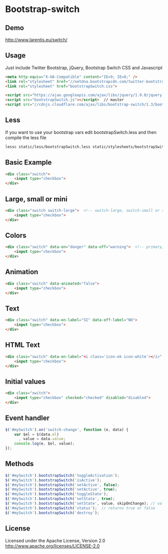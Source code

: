 Bootstrap-switch
========================

Demo
----
http://www.larentis.eu/switch/

Usage
-----
Just include Twitter Bootstrap, jQuery, Bootstrap Switch CSS and Javascript
``` html
<meta http-equiv="X-UA-Compatible" content="IE=9; IE=8;" />
<link rel="stylesheet" href="//netdna.bootstrapcdn.com/twitter-bootstrap/2.3.1/css/bootstrap-combined.min.css">
<link rel="stylesheet" href="bootstrapSwitch.css">

<script src="https://ajax.googleapis.com/ajax/libs/jquery/1.9.0/jquery.min.js"></script>
<script src="bootstrapSwitch.js"></script>  // master
<script src="//cdnjs.cloudflare.com/ajax/libs/bootstrap-switch/1.3/bootstrapSwitch.min.js">  // from cdnjs.com
```

Less
----
If you want to use your bootstrap vars edit bootstrapSwitch.less and then compile the less file
``` bash
lessc static/less/bootstrapSwitch.less static/stylesheets/bootstrapSwitch.css
```

Basic Example
-------------
``` html
<div class="switch">
    <input type="checkbox">
</div>
```

Large, small or mini
--------------------
``` html
<div class="switch switch-large">  <!-- switch-large, switch-small or switch-mini -->
    <input type="checkbox">
</div>
```

Colors
------
``` html
<div class="switch" data-on="danger" data-off="warning">  <!-- primary, info, success, warning and danger -->
    <input type="checkbox">
</div>
```

Animation
---------
``` html
<div class="switch" data-animated="false">
    <input type="checkbox">
</div>
```

Text
-----
``` html
<div class="switch" data-on-label="SI" data-off-label="NO">
    <input type="checkbox">
</div>
```

HTML Text
----------
``` html
<div class="switch" data-on-label="<i class='icon-ok icon-white'></i>" data-off-label="<i class='icon-remove'></i>">
    <input type="checkbox">
</div>
```

Initial values
--------------
``` html
<div class="switch">
    <input type="checkbox" checked="checked" disabled="disabled">
</div>
```

Event handler
-------------
``` javascript
$('#mySwitch').on('switch-change', function (e, data) {
    var $el = $(data.el)
      , value = data.value;
    console.log(e, $el, value);
});
```

Methods
-------
``` javascript
$('#mySwitch').bootstrapSwitch('toggleActivation');
$('#mySwitch').bootstrapSwitch('isActive');
$('#mySwitch').bootstrapSwitch('setActive', false);
$('#mySwitch').bootstrapSwitch('setActive', true);
$('#mySwitch').bootstrapSwitch('toggleState');
$('#mySwitch').bootstrapSwitch('setState', true);
$('#mySwitch').bootstrapSwitch('setState', value, skipOnChange); // value and if you want to skip trigger change event 
$('#mySwitch').bootstrapSwitch('status');  // returns true or false
$('#mySwitch').bootstrapSwitch('destroy');
```

License
-------
Licensed under the Apache License, Version 2.0
http://www.apache.org/licenses/LICENSE-2.0
